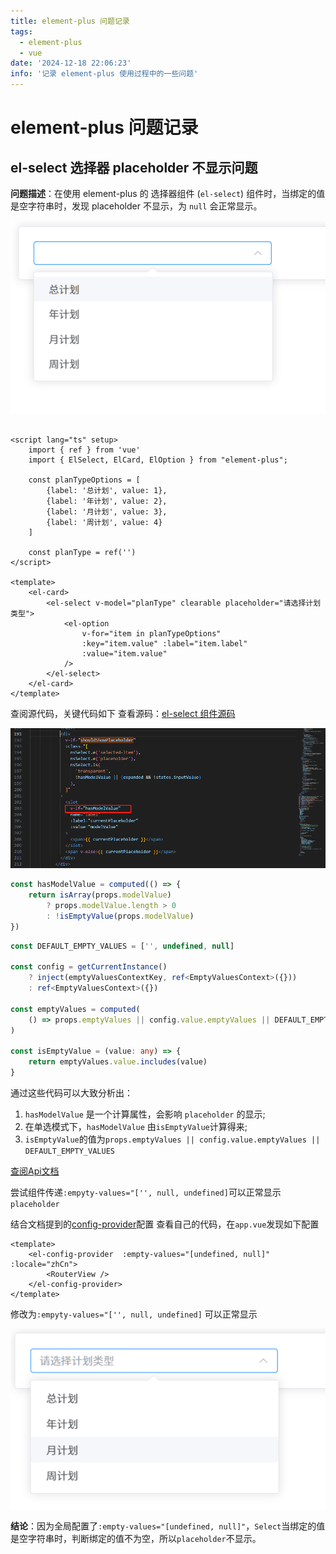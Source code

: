 ```yaml
---
title: element-plus 问题记录
tags:
  - element-plus
  - vue
date: '2024-12-18 22:06:23'
info: '记录 element-plus 使用过程中的一些问题'
---
```


# element-plus 问题记录

## el-select 选择器 placeholder 不显示问题

**问题描述**：在使用 element-plus 的 选择器组件 (`el-select`)  组件时，当绑定的值是空字符串时，发现 placeholder 不显示，为
`null` 会正常显示。

![el-select 组件 placeholder 不显示](../public/select-1.png)

```vue

<script lang="ts" setup>
	import { ref } from 'vue'
	import { ElSelect, ElCard, ElOption } from "element-plus";

	const planTypeOptions = [
		{label: '总计划', value: 1},
		{label: '年计划', value: 2},
		{label: '月计划', value: 3},
		{label: '周计划', value: 4}
	]

	const planType = ref('')
</script>

<template>
	<el-card>
		<el-select v-model="planType" clearable placeholder="请选择计划类型">
			<el-option
				v-for="item in planTypeOptions"
				:key="item.value" :label="item.label"
				:value="item.value"
			/>
		</el-select>
	</el-card>
</template>

```

查阅源代码，关键代码如下
查看源码：[el-select 组件源码](https://github.com/element-plus/element-plus/tree/dev/packages/components/select)

![el-select 组件源码](../public/select-2.png)

```ts
const hasModelValue = computed(() => {
	return isArray(props.modelValue)
		? props.modelValue.length > 0
		: !isEmptyValue(props.modelValue)
})
```

```ts
const DEFAULT_EMPTY_VALUES = ['', undefined, null]

const config = getCurrentInstance()
	? inject(emptyValuesContextKey, ref<EmptyValuesContext>({}))
	: ref<EmptyValuesContext>({})

const emptyValues = computed(
	() => props.emptyValues || config.value.emptyValues || DEFAULT_EMPTY_VALUES
)

const isEmptyValue = (value: any) => {
	return emptyValues.value.includes(value)
}

```

通过这些代码可以大致分析出：
1. `hasModelValue` 是一个计算属性，会影响 `placeholder` 的显示;
2. 在单选模式下，`hasModelValue` 由`isEmptyValue`计算得来;
3. `isEmptyValue`的值为`props.emptyValues || config.value.emptyValues || DEFAULT_EMPTY_VALUES`

[查阅Api文档](https://element-plus.org/zh-CN/component/select.html#select-api)

尝试组件传递`:empyty-values="['', null, undefined]`可以正常显示`placeholder`

结合文档提到的[config-provider](https://element-plus.org/en-US/component/config-provider.html#empty-values-configurations)配置
查看自己的代码，在`app.vue`发现如下配置
```vue
<template>
	<el-config-provider  :empty-values="[undefined, null]" :locale="zhCn">
		<RouterView />
	</el-config-provider>
</template>
```
修改为`:empyty-values="['', null, undefined]` 可以正常显示

![el-select 正常显示](../public/select-3.png)

**结论**：因为全局配置了`:empty-values="[undefined, null]"`，`Select`当绑定的值是空字符串时，判断绑定的值不为空，所以`placeholder`不显示。
